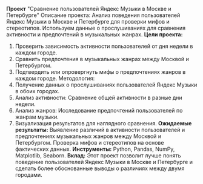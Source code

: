 **Проект** "Сравнение пользователей Яндекс Музыки в Москве и Петербурге"
Описание проекта:
Анализ поведения пользователей Яндекс Музыки в Москве и Петербурге для проверки мифов и стереотипов. Используем данные о прослушиваниях для сравнения активности и предпочтений в музыкальных жанрах.
**Цели проекта:**
1.	Проверить зависимость активности пользователей от дня недели в каждом городе.
2.	Сравнить предпочтения в музыкальных жанрах между Москвой и Петербургом.
3.	Подтвердить или опровергнуть мифы о предпочтениях жанров в каждом городе.
Методология:
1.	Получение данных о прослушиваниях пользователей Яндекс Музыки в обоих городах.
2.	Анализ активности: Сравнение общей активности в разные дни недели.
3.	Анализ жанров: Исследование предпочтений пользователей по жанрам музыки.
4.	Визуализация результатов для наглядного сравнения.
**Ожидаемые результаты:**
Выявление различий в активности пользователей и предпочтениях музыкальных жанров между Москвой и Петербургом. Проверка мифов и стереотипов на основе фактических данных.
**Инструменты:**
Python, Pandas, NumPy, Matplotlib, Seaborn.
**Вклад:**
Этот проект позволит лучше понять поведение пользователей Яндекс Музыки в Москве и Петербурге и сделать более обоснованные выводы о различиях между двумя городами.
